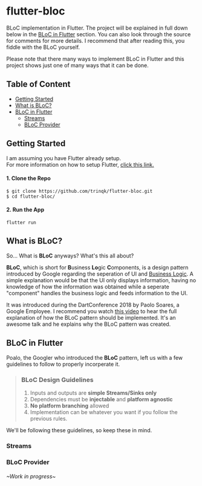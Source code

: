 
# flutter-bloc  
BLoC implementation in Flutter. The project will be explained in full down below in the [BLoC in Flutter](#bloc-in-flutter) section. You can also look through the source for comments for more details. I recommend that after reading this, you fiddle with the BLoC yourself.  
  
Please note that there many ways to implement BLoC in Flutter and this project shows just one of many ways that it can be done.   
  
## Table of Content  
- [Getting Started](#getting-started)  
- [What is BLoC?](#what-is-bloc)  
- [BLoC in Flutter](#bloc-in-flutter)  
  - [Streams](#streams)  
  - [BLoC Provider](#bloc-provider)  
## Getting Started  
I am assuming you have Flutter already setup.  
For more information on how to setup Flutter, [click this link.](https://flutter.io/docs/get-started/install)  
#### 1. Clone the Repo  
```  
$ git clone https://github.com/trinqk/flutter-bloc.git  
$ cd flutter-bloc/  
```  
#### 2. Run the App  
```  
flutter run  
```  
## What is BLoC?  
So... What is **BLoC** anyways? What's this all about?  
  
**BLoC**, which is short for **B**usiness **Lo**gic **C**omponents, is a design pattern introduced by Google regarding the seperation of UI and [Business Logic](https://en.wikipedia.org/wiki/Business_logic). A simple explanation would be that the UI only displays information, having no knowledge of how the information was obtained while a seperate "component" handles the business logic and feeds information to the UI.

It was introduced during the DartConference 2018 by Paolo Soares, a Google Employee. I recommend you watch [this video](https://www.youtube.com/watch?v=PLHln7wHgPE&t=7s) to hear the full explanation of how the BLoC pattern should be implemented. It's an awesome talk and he explains why the BLoC pattern was created. 

## BLoC in Flutter

Poalo, the Googler who introduced the **BLoC** pattern, left us with a few guidelines to follow to properly incorperate it.

>### BLoC Design Guidelines
>1. Inputs and outputs are **simple Streams/Sinks only**
>2. Dependencies must be **injectable** and **platform agnostic**
>3. **No platform branching** allowed
>4. Implementation can be whatever you want if you follow the previous rules.

We'll be following these guidelines, so keep these in mind.

### Streams
### BLoC Provider

###### ~Work in progress~
